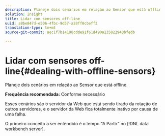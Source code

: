 ```yaml
---
description: Planeje dois cenários em relação ao Sensor que está offline.
solution: Insight
title: Lidar com sensores off-line
uuid: a8be847d-e506-4fbc-9d57-a28ff0cbeff2
translation-type: tm+mt
source-git-commit: aec1f7b14198cdde91f61d490a235022943bfedb

---
```



# Lidar com sensores off-line{#dealing-with-offline-sensors}

Planeje dois cenários em relação ao Sensor que está offline.

**Frequência recomendada:** Conforme necessário

Esses cenários são o servidor da Web que está sendo tirado da rotação de outros servidores, e o servidor da Web fica totalmente inativo por causa de uma falha.

O primeiro conceito a ser entendido é o tempo &quot;A Partir&quot; no [!DNL data workbench server].
